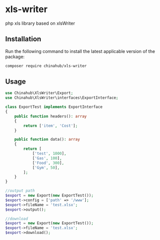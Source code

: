 # xls-writer
php xls library based on xlsWriter

## Installation

Run the following command to install the latest applicable version of the package:

```bash
composer require chinahub/xls-writer
```

## Usage
```php
use Chinahub\XlsWriter\Export;
use Chinahub\XlsWriter\interfaces\ExportInterface;

class ExportTest implements ExportInterface
{
    public function headers(): array
    {
        return ['item', 'Cost'];
    }

    public function data(): array
    {
        return [
            ['test', 1000],
            ['Gas', 100],
            ['Food', 300],
            ['Gym', 50],
        ];
    }
}

//output path
$export = new Export(new ExportTest());
$export->config = ['path' => '/www'];
$export->fileName = 'test.xlsx';
$export->output();

//download
$export = new Export(new ExportTest());
$export->fileName = 'test.xlsx';
$export->download();
```